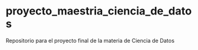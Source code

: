# proyecto_maestria_ciencia_de_datos
 Repositorio para el proyecto final de la materia de Ciencia de Datos
